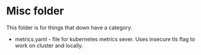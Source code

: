 # Misc folder
This folder is for things that down have a category.


- metrics.yaml - file for kubernetes metrics sever. Uses insecure tls flag to work on cluster and locally.
